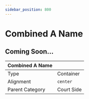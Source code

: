 ```yaml
---
sidebar_position: 800
---
```

    
# Combined A Name

## Coming Soon...

|     Combined A Name  ||
| -------- | ------- |
| Type  |  Container | Visibility | Image | Text  |
| Alignment |  `center`     |
| Parent Category    | Court Side    |

